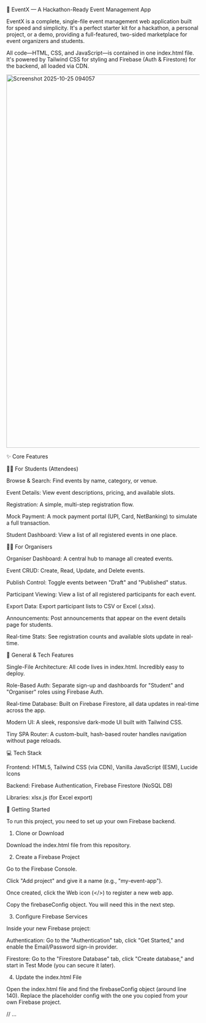 🚀 EventX — A Hackathon-Ready Event Management App

EventX is a complete, single-file event management web application built for speed and simplicity. It's a perfect starter kit for a hackathon, a personal project, or a demo, providing a full-featured, two-sided marketplace for event organizers and students.

All code—HTML, CSS, and JavaScript—is contained in one index.html file. It's powered by Tailwind CSS for styling and Firebase (Auth & Firestore) for the backend, all loaded via CDN.


<img width="1851" height="972" alt="Screenshot 2025-10-25 094057" src="https://github.com/user-attachments/assets/33428a96-5ce3-47fd-a6b8-ec637d3b9fc9" />

<!--  -->

✨ Core Features

👨‍🎓 For Students (Attendees)

Browse & Search: Find events by name, category, or venue.

Event Details: View event descriptions, pricing, and available slots.

Registration: A simple, multi-step registration flow.

Mock Payment: A mock payment portal (UPI, Card, NetBanking) to simulate a full transaction.

Student Dashboard: View a list of all registered events in one place.

👩‍💼 For Organisers

Organiser Dashboard: A central hub to manage all created events.

Event CRUD: Create, Read, Update, and Delete events.

Publish Control: Toggle events between "Draft" and "Published" status.

Participant Viewing: View a list of all registered participants for each event.

Export Data: Export participant lists to CSV or Excel (.xlsx).

Announcements: Post announcements that appear on the event details page for students.

Real-time Stats: See registration counts and available slots update in real-time.

🔑 General & Tech Features

Single-File Architecture: All code lives in index.html. Incredibly easy to deploy.

Role-Based Auth: Separate sign-up and dashboards for "Student" and "Organiser" roles using Firebase Auth.

Real-time Database: Built on Firebase Firestore, all data updates in real-time across the app.

Modern UI: A sleek, responsive dark-mode UI built with Tailwind CSS.

Tiny SPA Router: A custom-built, hash-based router handles navigation without page reloads.

💻 Tech Stack

Frontend: HTML5, Tailwind CSS (via CDN), Vanilla JavaScript (ESM), Lucide Icons

Backend: Firebase Authentication, Firebase Firestore (NoSQL DB)

Libraries: xlsx.js (for Excel export)

🚀 Getting Started

To run this project, you need to set up your own Firebase backend.

1. Clone or Download

Download the index.html file from this repository.

2. Create a Firebase Project

Go to the Firebase Console.

Click "Add project" and give it a name (e.g., "my-event-app").

Once created, click the Web icon (</>) to register a new web app.

Copy the firebaseConfig object. You will need this in the next step.

3. Configure Firebase Services

Inside your new Firebase project:

Authentication: Go to the "Authentication" tab, click "Get Started," and enable the Email/Password sign-in provider.

Firestore: Go to the "Firestore Database" tab, click "Create database," and start in Test Mode (you can secure it later).

4. Update the index.html File

Open the index.html file and find the firebaseConfig object (around line 140). Replace the placeholder config with the one you copied from your own Firebase project.

// ...
  <script type="module">
    // Firebase configuration and loading logic
    const firebaseConfig = {
      // 🔽 REPLACE THIS WITH YOUR OWN FIREBASE CONFIG 🔽
      apiKey: "YOUR_API_KEY",
      authDomain: "YOUR_AUTH_DOMAIN",
      projectId: "YOUR_PROJECT_ID",
      storageBucket: "YOUR_STORAGE_BUCKET",
      messagingSenderId: "YOUR_SENDER_ID",
      appId: "YOUR_APP_ID"
      // 🔼 REPLACE THIS WITH YOUR OWN FIREBASE CONFIG 🔼
    };
// ...


5. Run the Application

You cannot just open the index.html file in your browser due to file:// restrictions on ES Modules. You must serve it from a local web server.

The easiest way is to use npx:

# Make sure you are in the same directory as the index.html file
npx serve


Now you can open http://localhost:3000 (or as indicated by the command) in your browser.

Alternatively, if you use VS Code, you can install the "Live Server" extension, right-click index.html, and choose "Open with Live Server".

6. (Recommended) Secure Your Database

The default Firestore "Test Mode" rules expire after 30 days. For a real project, replace them with secure rules. Go to Firestore > Rules and paste the following:

rules_version = '2';
service cloud.firestore {
  match /databases/{database}/documents {
    
    // Users can be created by anyone (for sign-up)
    // Users can read/update their own profile
    match /users/{userId} {
      allow read, update: if request.auth != null && request.auth.email == resource.data.email;
      allow create: if request.auth != null;
    }
    
    // Events can be read by anyone if published
    // Organisers can create events
    // Organisers can read/write/delete *their own* events
    match /events/{eventId} {
      allow read: if resource.data.is_published == true || (request.auth != null && request.auth.email == resource.data.organiser_email);
      allow create: if request.auth != null; // Further rules can check 'organiser' role
      allow update, delete: if request.auth != null && request.auth.email == resource.data.organiser_email;
    }
  }
}

